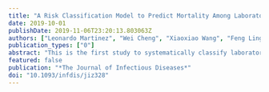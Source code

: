 ```yaml
---
title: "A Risk Classification Model to Predict Mortality Among Laboratory-Confirmed Avian Influenza A H7N9 Patients: A Population-Based Observational Cohort Study"
date: 2019-10-01
publishDate: 2019-11-06T23:20:13.803063Z
authors: ["Leonardo Martinez", "Wei Cheng", "Xiaoxiao Wang", "Feng Ling", "Lan Mu", "Changwei Li", "Xiang Huo", "Mark H. Ebell", "Haodi Huang", "Limei Zhu", "Chao Li", "Enfu Chen", "Andreas Handel", "Ye Shen"]
publication_types: ["0"]
abstract: "This is the first study to systematically classify laboratory-confirmed A/H7N9 patients at highest mortality risk through a risk score. We found that patient mo"
featured: false
publication: "*The Journal of Infectious Diseases*"
doi: "10.1093/infdis/jiz328"
---
```


